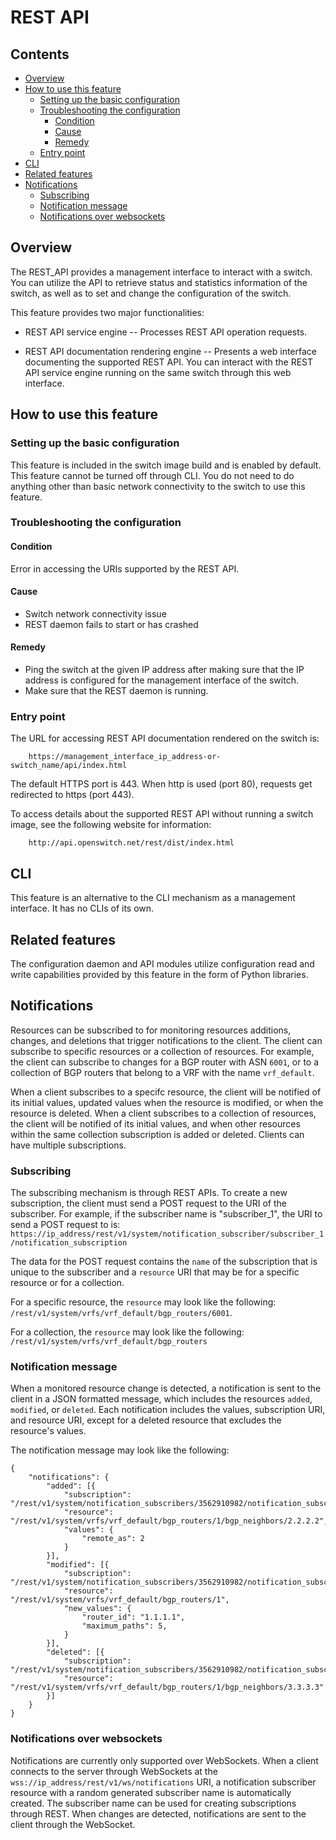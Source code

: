 # REST API

## Contents

- [Overview](#overview)
- [How to use this feature](#how-to-use-this-feature)
  - [Setting up the basic configuration](#setting-up-the-basic-configuration)
  - [Troubleshooting the configuration](#troubleshooting-the-configuration)
    - [Condition](#condition)
    - [Cause](#cause)
    - [Remedy](#remedy)
  - [Entry point](#entry-point)
- [CLI](#cli)
- [Related features](#related-features)
- [Notifications](#notifications)
  - [Subscribing](#subscribing)
  - [Notification message](#notification-message)
  - [Notifications over websockets](#notifications-over-websockets)

## Overview
The REST_API provides a management interface to interact with a switch. You can utilize the API to retrieve status and statistics information of the switch, as well as to set and change the configuration of the switch.

This feature provides two major functionalities:

- REST API service engine -- Processes REST API operation requests.

- REST API documentation rendering engine -- Presents a web interface documenting the supported REST API. You can interact with the REST API service engine running on the same switch through this web interface.

## How to use this feature

### Setting up the basic configuration

This feature is included in the switch image build and is enabled by default. This feature cannot be turned off through CLI. You do not need to do anything other than basic network connectivity to the switch to use this feature.

### Troubleshooting the configuration

#### Condition
Error in accessing the URIs supported by the REST API.
#### Cause
- Switch network connectivity issue
- REST daemon fails to start or has crashed
#### Remedy
- Ping the switch at the given IP address after making sure that the IP address is configured for the management interface of the switch.
- Make sure that the REST daemon is running.

### Entry point

The URL for accessing REST API documentation rendered on the switch is:
```ditaa
    https://management_interface_ip_address-or-switch_name/api/index.html
```

The default HTTPS port is 443. When http is used (port 80), requests get redirected to https (port 443).

To access details about the supported REST API without running a switch image, see the following website for information:
```ditaa
    http://api.openswitch.net/rest/dist/index.html
```

## CLI
This feature is an alternative to the CLI mechanism as a management interface. It has no CLIs of its own.

## Related features
The configuration daemon and API modules utilize configuration read and write capabilities provided by this feature in the form of Python libraries.

## Notifications
Resources can be subscribed to for monitoring resources additions, changes, and deletions that trigger notifications to the client. The client can subscribe to specific resources or a collection of resources. For example, the client can subscribe to changes for a BGP router with ASN `6001`, or to a collection of BGP routers that belong to a VRF with the name `vrf_default`.

When a client subscribes to a specifc resource, the client will be notified of its initial values, updated values when the resource is modified, or when the resource is deleted. When a client subscribes to a collection of resources, the client will be notified of its initial values, and when other resources within the same collection subscription is added or deleted. Clients can have multiple subscriptions.

### Subscribing
The subscribing mechanism is through REST APIs. To create a new subscription, the client must send a POST request to the URI of the subscriber. For example, if the subscriber name is "subscriber_1", the URI to send a POST request to is:
`https://ip_address/rest/v1/system/notification_subscriber/subscriber_1/notification_subscription`

The data for the POST request contains the `name` of the subscription that is unique to the subscriber and a `resource` URI that may be for a specific resource or for a collection.

For a specific resource, the `resource` may look like the following: `/rest/v1/system/vrfs/vrf_default/bgp_routers/6001`.

For a collection, the `resource` may look like the following: `/rest/v1/system/vrfs/vrf_default/bgp_routers`

### Notification message
When a monitored resource change is detected, a notification is sent to the client in a JSON formatted message, which includes the resources `added`, `modified`, or `deleted`. Each notification includes the values, subscription URI, and resource URI, except for a deleted resource that excludes the resource's values.

The notification message may look like the following:
```
{
    "notifications": {
        "added": [{
            "subscription": "/rest/v1/system/notification_subscribers/3562910982/notification_subscriptions/subscription_1",
            "resource": "/rest/v1/system/vrfs/vrf_default/bgp_routers/1/bgp_neighbors/2.2.2.2",
            "values": {
                "remote_as": 2
            }
        }],
        "modified": [{
            "subscription": "/rest/v1/system/notification_subscribers/3562910982/notification_subscriptions/subscription_2",
            "resource": "/rest/v1/system/vrfs/vrf_default/bgp_routers/1",
            "new_values": {
                "router_id": "1.1.1.1",
                "maximum_paths": 5,
            }
        }],
        "deleted": [{
            "subscription": "/rest/v1/system/notification_subscribers/3562910982/notification_subscriptions/subscription_3",
            "resource": "/rest/v1/system/vrfs/vrf_default/bgp_routers/1/bgp_neighbors/3.3.3.3"
        }]
    }
}
```

### Notifications over websockets
Notifications are currently only supported over WebSockets. When a client connects to the server through WebSockets at the `wss://ip_address/rest/v1/ws/notifications` URI, a notification subscriber resource with a random generated subscriber name is automatically created. The subscriber name can be used for creating subscriptions through REST. When changes are detected, notifications are sent to the client through the WebSocket.
